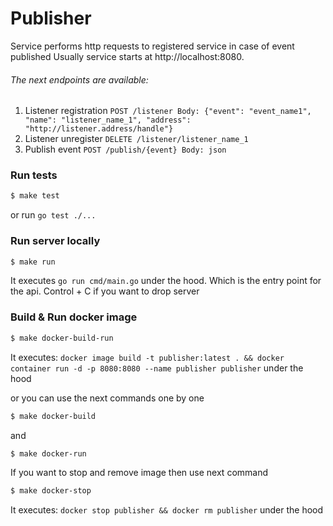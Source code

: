 # Publisher
Service performs http requests to registered service in case of event published
Usually service starts at http://localhost:8080.
###### The next endpoints are available:
1. Listener registration
	`POST /listener Body: {"event": "event_name1", "name": "listener_name_1", "address":
	"http://listener.address/handle"}`
2. Listener unregister
	`DELETE /listener/listener_name_1`
3. Publish event
	`POST /publish/{event} Body: json`

### Run tests
```sh
$ make test
```
or run
```go test ./...```
### Run server locally
```sh
$ make run
```
It executes ```go run cmd/main.go``` under the hood. Which is the entry point for the api.
Control + C if you want to drop server
### Build & Run docker image
```sh
$ make docker-build-run
```
It executes: ```docker image build -t publisher:latest . && docker container run -d -p 8080:8080 --name publisher publisher``` under the hood

or you can use the next commands one by one
```sh
$ make docker-build
```
and
```sh
$ make docker-run
```
If you want to stop and remove image then use next command
```sh
$ make docker-stop
```
It executes: ```docker stop publisher && docker rm publisher``` under the hood
